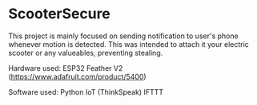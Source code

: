 # ScooterSecure

This project is mainly focused on sending notification to user's phone whenever motion is detected. This was intended to attach it your electric scooter or any valueables, preventing stealing.

Hardware used:
  ESP32 Feather V2 (https://www.adafruit.com/product/5400)

Software used:
  Python
  IoT (ThinkSpeak)
  IFTTT
